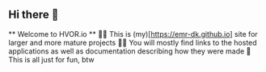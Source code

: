 ## Hi there 👋

** Welcome to HVOR.io ** 
🙋‍♀️ This is (my)[https://emr-dk.github.io] site for larger and more mature projects
👩‍💻 You will mostly find links to the hosted applications as well as documentation describing how they were made
🍿 This is all just for fun, btw
